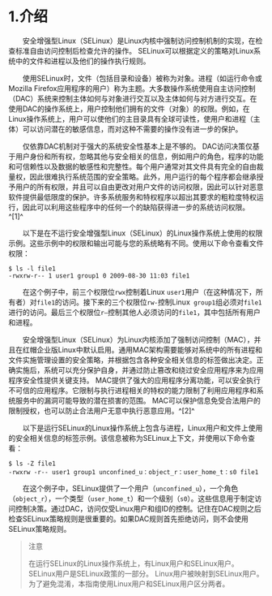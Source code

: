 # 1.介绍

&emsp;&emsp;安全增强型Linux（SELinux）是Linux内核中强制访问控制机制的实现，在检查标准自由访问控制后检查允许的操作。 SELinux可以根据定义的策略对Linux系统中的文件和进程以及他们的操作执行规则。

&emsp;&emsp;使用SELinux时，文件（包括目录和设备）被称为对象。进程（如运行命令或Mozilla Firefox应用程序的用户）称为主题。大多数操作系统使用自主访问控制（DAC）系统来控制主体如何与对象进行交互以及主体如何与对方进行交互。在使用DAC的操作系统上，用户控制他们拥有的文件（对象）的权限。例如，在Linux操作系统上，用户可以使他们的主目录具有全球可读性，使用户和进程（主体）可以访问潜在的敏感信息，而对这种不需要的操作没有进一步的保护。

&emsp;&emsp;仅依靠DAC机制对于强大的系统安全性基本上是不够的。 DAC访问决策仅基于用户身份和所有权，忽略其他与安全相关的信息，例如用户的角色，程序的功能和可信赖性以及数据的敏感性和完整性。每个用户通常对其文件具有完全的自由裁量权，因此很难执行系统范围的安全策略。此外，用户运行的每个程序都会继承授予用户的所有权限，并且可以自由更改对用户文件的访问权限，因此可以针对恶意软件提供最低限度的保护。许多系统服务和特权程序以超出其要求的粗粒度特权运行，因此可以利用这些程序中的任何一个的缺陷获得进一步的系统访问权限。^[1]^

&emsp;&emsp;以下是在不运行安全增强型Linux（SELinux）的Linux操作系统上使用的权限示例。这些示例中的权限和输出可能与您的系统略有不同。使用以下命令查看文件权限：

```shell
$ ls -l file1
-rwxrw-r-- 1 user1 group1 0 2009-08-30 11:03 file1
```

&emsp;&emsp;在这个例子中，前三个权限位`rwx`控制着Linux `user1`用户（在这种情况下，所有者）对`file1`的访问。接下来的三个权限位`rw-`控制Linux` group1`组必须对`file1`进行的访问。最后三个权限位`r—`控制其他人必须访问的`file1`，其中包括所有用户和进程。

&emsp;&emsp;安全增强型Linux（SELinux）为Linux内核添加了强制访问控制（MAC），并且在红帽企业版Linux中默认启用。通用MAC架构需要能够对系统中的所有进程和文件实施管理设置的安全策略，并根据包含各种安全相关信息的标签做出决定。正确实施后，系统可以充分保护自身，并通过防止篡改和绕过安全应用程序来为应用程序安全性提供关键支持。 MAC提供了强大的应用程序分离功能，可以安全执行不可信的应用程序。它限制与执行进程相关的特权的能力限制了利用应用程序和系统服务中的漏洞可能导致的潜在损害的范围。 MAC可以保护信息免受合法用户的限制授权，也可以防止合法用户无意中执行恶意应用。^[2]^

&emsp;&emsp;以下是运行SELinux的Linux操作系统上包含与进程，Linux用户和文件上使用的安全相关信息的标签示例。该信息被称为SELinux上下文，并使用以下命令查看：
```shell
$ ls -Z file1
-rwxrw -r-- user1 group1 unconfined_u：object_r：user_home_t：s0 file1
```
&emsp;&emsp;在这个例子中，SELinux提供了一个用户（`unconfined_u`），一个角色（`object_r`），一个类型（`user_home_t`）和一个级别（`s0`）。这些信息用于制定访问控制决策。通过DAC，访问仅受Linux用户和组ID的控制。记住在DAC规则之后检查SELinux策略规则是很重要的。如果DAC规则首先拒绝访问，则不会使用SELinux策略规则。

>注意
>
>在运行SELinux的Linux操作系统上，有Linux用户和SELinux用户。 SELinux用户是SELinux政策的一部分。 Linux用户被映射到SELinux用户。为了避免混淆，本指南使用Linux用户和SELinux用户区分两者。